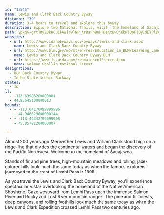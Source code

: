 ```yaml
---
id: "13545"
name: Lewis and Clark Back Country Byway
distance: "39"
duration: 3-4 hours to travel and explore this byway
description: Explore two National Trails, visit  the homeland of Sacajawea and the Lemhi Shoshone, enjoy beautiful scenic vistas and observe the abundant wildlife. You can see how nature and  humans have shaped the landscape, from wildfires and critical habitats.
path: ypkqG~grtTMyZQkHCuIbAw]r@}NP_ArBsFnBuH|DeKtBwJjBkHlBoF|ByEdE}Pl@wE@cBc@mJAyIBeA^oDh@qDb@cGj@yDb@yAd@aDb@gHX_DtAyE~@iFDeDXsBf@qBnB}FrAsGXaGT_CDkCe@uEEeDToD^wBEgAYuBUqDc@{ACkADmBu@sF[sJBkAZmAHu@WmCB_Bd@qC?[Oo@OUeAc@YUw@sAWq@c@gB_@aAm@y@i@}ABuEEeBc@uDUsCCkDb@mHI}INcEBuFNgBYqFEaDHmECsDEYOYy@_@}@E_@QiA}@YY_AiBuA{BwAs@u@w@sCiDqCyAgAkBw@gBy@mDsAsHOWmBiAoA}A_BsCoAm@}@sA_@gBC_@PcCIi@}@wDOYsB_By@yAo@s@Uo@c@]y@GcBy@_BgCmCw@U]qAmEaBiBw@DsEw@gKaK{H}GyBkCe@mBwBsBiAkBeByBQaBJqCq@sD_AuBgD}CyEcIi@sAi@qF_@uAc@m@e@eBu@kFcBqEcAqAu@sAe@gEGmEeAmHw@sC]aD?wBeAgCiEmDi@qA?o@TeAv@yGx@sFL{BGQ_@[cAq@UY_AwBc@{BY{DKcDSaC?eAH}C_@mDsAqDE_@?gAGY}C{FAi@HiC?qJ]{CEeAh@aGTgAbAyCXk@dAs@pCsAd@e@x@{AbBeH^oB^gI\qET_@bBsFTg@rAuFXwB|@mCjBiHBWs@{G?kAHu@Pq@fAgCDm@SkBLkACg@y@mAsByAeAqB}Am@sB_Du@g@MmA[_BOyB_AkFo@mCy@yBQ{@Q_@yBmBcDsBsCyCm@_AY{BiA_FMwC@e@Jo@BeAO{DPsFR}A|@uDRwAa@uIQ{Bi@_Am@y@iCqAeAoAs@k@_Ae@iAQ{DgBe@?]LqAbASKI_@ReA|@mA`Bg@vCK|C}@t@g@\_Ad@_DrB{CTgANyE?{FQgC@QXSrBQn@Wl@{@^_BFGtCIjAs@|@mBfFqPxEmMh@gBXgBiATcC~@cC~A_Ar@uH~GaAnAw@^YEeB}AcA]u@?c@J_@Ry@`Ao@AYMY]yA{DSY{@w@YGi@FyB~@m@dAg@lC]r@i@d@cBj@eB~By@t@cAJuIyAo@DsB]o@AqD`Au@H_Cr@gBx@i@^ER^rEF~AKnFU~@u@`BiBnA[b@Gh@NnG|CxKHl@ElAI^i@`AmBdCoBpAs@Rm@?_AMu@k@sB_FiByCmBmBcFgD{HgD_BmA}B_DiDuFmBeEUeASiHIq@uAgGKmD]{Cu@kDmDiH_BcCsAaAy@YcCk@s@Ek@DqA^sFlG_ArAsDdHO|@?b@NzCXfD?j@G^QPs@Ri@@o@Y}CgH_@SsBQ}E{@mDD{BR{Dx@_Bp@cAr@}C`DsA~B_@~A\hSPlEK`KIdAs@nCkAjBcBfBwE~DyAfBo@d@s@Xm@F_@M{C{FmD_CwDmDyA}@_FoAaD_C_ByAqAyBoCmDiBaD]Wk@MgHw@mAg@sIaCkJ_@wETsA[uAm@m@Es@?u@RwDxAsBrBsDfEIx@r@jCbAtFHfAD~@CbCMn@WX}APqIs@eWQ]JUXgIzKi@~DYtE?jCJtCAxHN`B^rAt@lAlAxAlCjCxB~CjAfCzB~GtAxArFnDr@x@fC`F`@jAb@zCHpBSrDQx@c@~@wBnG{@lB}@pAuDfEkCjBeBz@gAVeAJ_AIqBa@_DyAeAmAy@qBYsAOmBD{Bx@_MNsFMoAaCwFi@mC]_Ec@cCkAsCUiA]cIu@{AmBkAKRYLYAUQqEoMoAiLIeEX_DUuBJsFEe@i@eA_As@m@?g@PaDD_AXgF~DmCbAs@Pk@Bi@UcAu@_@Ii@j@c@dB[lD_AdGWlCMfE`AbQXrIChEb@dM?vCi@pFBzDPlEB~BExCc@zDo@pCcDhFy@|A_@fBHhNPjCDrEQfC_AxGYbCSrDcAvFQzJOfA@l@Nv@hBrB|@hB^jDAxDs@~E}@nEK~@Ct@HbCYvLBrGZfLrAhFxBfFRxBPpHV`DxBlIHf@Ip@c@fA[vABlB{BxEEt@NdAx@z@r@jBrCzLDp@Ix@iBhHElADxARpBrBtNd@`B|CpGbG|P|@nHhDlPtBtEf@lEn@zCzAvCf@~BJzHlAfIrDlKhDvHrAfCrA~DrEfD|A~BhAfDlBlDnAr@hBH~@t@\|AtAlBlB~AxC~@~AdAfAlAhAhB~@r@x@JdBGpFv@|FnDlBxA`@~@B~D_@nJDlC\tCn@pCrAfEbChJDbACt@o@bEUzEE`DT~ArAzB~@|FBfAM`EHvA^bAr@PtBSl@Ft@d@b@?l@QzA}AnBWlAaA~@Er@N~@h@l@`B~@fJn@lDbAdC~@r@|@PdAKzCiBdDuAfEq@~ADVVFl@Ed@M^cBxAuCtFkBzEaA~A}@pBu@rCeA`Fq@vAq@vBMvALj@TZb@EXg@F_Bl@_AfDsA~AYxAaAx@Q|ALv@VpAfAN\K|FDbA`@r@Rl@Hf@?vB^hDDjCRxBd@fChAxD?pAi@vKLdDPrAAj@s@fEEzGV~Bv@fBbAj@tA?hAq@\ENDNl@Iv@Od@iChE]hAQ~AJlBThAb@bAnAlAlCDbBz@|@Jj@Qr@u@N_AHyAPQpCp@hB@`AMf@_ATgCTm@fD_EZA`@RPr@?l@e@fCo@dBcB~GBnFQp@C~@F`@Xd@|Ax@tDfCZr@j@~ETz@lDbFxBhIDnCR~@f@|Af@tAfBvBhC`Eh@dBrAlC^jANxAOtEDzAHXh@h@NlE^`GDnBlA~MN`EXdCzC`G|AzD\Xj@XbAG^WxAsBd@[^?`@DxB`Dn@^tBXh@^Nj@a@bLVrEv@lF^~AnAlDRlBbBrKj@hBlC~Er@~@~Aj@n@f@^l@LjDo@`J@~CHfASnLBdDVz@d@^z@D`F{A`@EVLTr@lFmBdHyEtFiCfCy@~ABfFd@pEm@zAG|@JbCn@vf@rE|Fp@x@E`AQ`FgC`Fk@r@Sp\yC`KYfCJrI`AtO|BvGd@fEfAnC`@bRjBxDLlCAbCQdNyAtBg@|@WRS
websites:
  - url: http://www.idahobyways.gov/byways/lewis-and-clark.aspx
    name: Lewis and Clark Back Country Byway
  - url: http://www.blm.gov/wo/st/en/res/Education_in_BLM/Learning_Landscapes/For_Travelers/go/scenic_drives/sharkey_hot_springs.html
    name: Lewis and Clark Back Country Byway BLM
  - url: https://www.fs.usda.gov/recmainscnf/recreation
    name: Salmon-Challis National Forest
designations:
  - BLM Back Country Byway
  - Idaho State Scenic Backway
states:
  - ID
ll:
  - -113.63983200000001
  - 44.95645100000013
bounds:
  - - -113.64170099999996
    - 44.946629000000144
  - - -113.44342799999998
    - 45.05781200000007

---
```


Almost 200 years ago Meriwether Lewis and William Clark stood high on a ridge-line that divides the continental waters and began the discovery of the Pacific Northwest.  Welcome to the homeland of Sacajawea.

Stands of fir and pine trees, high-mountain meadows and rolling, jade-colored hills look much the same today as when the famous explorers journeyed to the crest of Lemhi Pass in 1805.

As you travel the Lewis and Clark Back Country Byway, you'll experience spectacular vistas overlooking the homeland of the Native American Shoshone.  Gaze westward from Lemhi Pass upon the immense Salmon River and Rocky and Lost River mountain ranges.  The pine and fir forests, deep canyons, and rolling foothills look much the same today as when the Lewis and Clark Expedition crossed Lemhi Pass two centuries ago.
